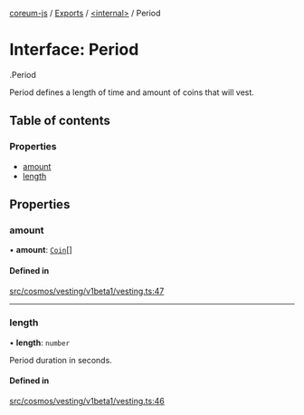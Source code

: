 [coreum-js](../README.md) / [Exports](../modules.md) / [<internal\>](../modules/internal_.md) / Period

# Interface: Period

[<internal>](../modules/internal_.md).Period

Period defines a length of time and amount of coins that will vest.

## Table of contents

### Properties

- [amount](internal_.Period.md#amount)
- [length](internal_.Period.md#length)

## Properties

### amount

• **amount**: [`Coin`](../modules/internal_.md#coin)[]

#### Defined in

[src/cosmos/vesting/v1beta1/vesting.ts:47](https://github.com/CooperFoundation/coreum-js/blob/e00873a/src/cosmos/vesting/v1beta1/vesting.ts#L47)

___

### length

• **length**: `number`

Period duration in seconds.

#### Defined in

[src/cosmos/vesting/v1beta1/vesting.ts:46](https://github.com/CooperFoundation/coreum-js/blob/e00873a/src/cosmos/vesting/v1beta1/vesting.ts#L46)
